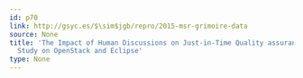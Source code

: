 ```yaml
---
id: p70
link: http://gsyc.es/$\sim$jgb/repro/2015-msr-grimoire-data
source: None
title: 'The Impact of Human Discussions on Just-in-Time Quality assurance: An Empirical
  Study on OpenStack and Eclipse'
type: None
---
```

